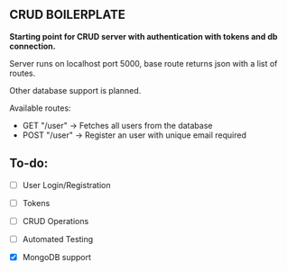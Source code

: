 CRUD BOILERPLATE
---
**Starting point for CRUD server with authentication with tokens and db connection.**

Server runs on localhost port 5000, base route returns json with a list of routes.

Other database support is planned.

Available routes:

- GET "/user" -> Fetches all users from the database
- POST "/user" -> Register an user with unique email required

## To-do:
- [ ] User Login/Registration
- [ ] Tokens
- [ ] CRUD Operations
- [ ] Automated Testing
- [x] MongoDB support

 
